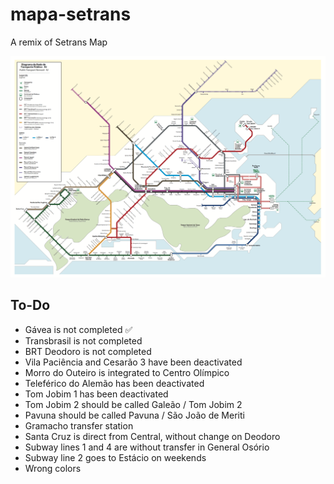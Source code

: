 # mapa-setrans
A remix of Setrans Map

![Original Setrans map](setrans-map.png)

## To-Do

- Gávea is not completed ✅
- Transbrasil is not completed
- BRT Deodoro is not completed
- Vila Paciência and Cesarão 3 have been deactivated
- Morro do Outeiro is integrated to Centro Olímpico
- Teleférico do Alemão has been deactivated
- Tom Jobim 1 has been deactivated
- Tom Jobim 2 should be called Galeão / Tom Jobim 2
- Pavuna should be called Pavuna / São João de Meriti
- Gramacho transfer station
- Santa Cruz is direct from Central, without change on Deodoro
- Subway lines 1 and 4 are without transfer in General Osório
- Subway line 2 goes to Estácio on weekends
- Wrong colors
